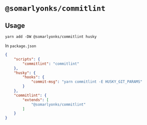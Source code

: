 # `@somarlyonks/commitlint`

## Usage

`yarn add -DW @somarlyonks/commitlint husky`

In `package.json`

```json
{
    "scripts": {
        "commitlint": "commitlint"
    },
    "husky": {
        "hooks": {
            "commit-msg": "yarn commitlint -E HUSKY_GIT_PARAMS"
        }
    },
    "commitlint": {
        "extends": [
            "@somarlyonks/commitlint"
        ]
    }
}
```
